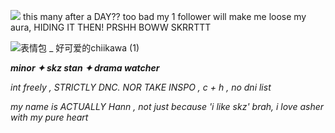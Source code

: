 ![](https://komarev.com/ghpvc/?username=hanniehannie&color=fbc3b0) this many after a DAY?? too bad my 1 follower will make me loose my aura, HIDING IT THEN! PRSHH BOWW SKRRTTT

![表情包 _ 好可爱的chiikawa (1)](https://github.com/user-attachments/assets/250a7b84-0843-49d2-a3c8-9ac732dab20d)

***minor ✦ skz stan ✦ drama watcher*** 

*int freely , STRICTLY DNC. NOR TAKE INSPO , c + h , no dni list*

*my name is ACTUALLY Hann , not just because 'i like skz' brah, i love asher with my pure heart*
